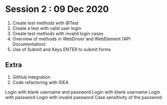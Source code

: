 # Session 2  : 09 Dec 2020
  1. Create test methods with @Test 
  2. Create a test with valid user login 
  3. Create test methods with invalid login cases 
  4. Overview of methods in WebDriver and WebElement (API Documentation)
  5. Use of Submit and Keys.ENTER to submit forms 
  
## Extra 
  1. GitHub Integration 
  2. Code refactoring with IDEA 
  
  
  Login with blank username and password 
  Login with blank username 
  Login with password 
  Login with invalid password 
  Case sensitivity of the password 